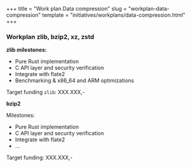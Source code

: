 +++
title = "Work plan Data compression"
slug = "workplan-data-compression"
template = "initiatives/workplans/data-compression.html"
+++

### Workplan zlib, bzip2, xz, zstd

**zlib milestones:**

- Pure Rust implementation
- C API layer and security verification
- Integrate with flate2
- Benchmarking & x86_64 and ARM optimizations

Target funding `zlib`: XXX.XXX,-

**bzip2**

Milestones:

- Pure Rust implementation
- C API layer and security verification
- Integrate with flate2
- ...

Target funding: XXX.XXX,-




